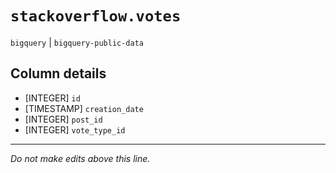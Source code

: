 # `stackoverflow.votes`
`bigquery` | `bigquery-public-data`

## Column details
* [INTEGER]   `id`
* [TIMESTAMP] `creation_date`
* [INTEGER]   `post_id`
* [INTEGER]   `vote_type_id`

-------------------------------------------------------------------------------
*Do not make edits above this line.*
